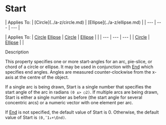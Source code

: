 




<h1 class="heading"><span class="name">Start</span></h1>
| Applies To: | [Circle](../a-z/circle.md) | [Ellipse](../a-z/ellipse.md) |
| --- | --- | ---  |

| Applies To: | [Circle](../a-z/circle.md) [Ellipse](../a-z/ellipse.md) | [Circle](../a-z/circle.md) | [Ellipse](../a-z/ellipse.md) |  |
| --- | --- | ---  |
| [Circle](../a-z/circle.md) | [Ellipse](../a-z/ellipse.md) |  |


Description


This property specifies one or more start-angles for an arc, pie-slice, or chord of a circle or ellipse. It may be used in conjunction with [End](../a-z/end.md) which specifies end angles. Angles are measured counter-clockwise from the x-axis at the centre of the object.


If a single arc is being drawn, Start is a single number that specifies the start angle of the arc in radians `(0 ⍎> ○2)`. If multiple arcs are being drawn, Start is either a single number as before (the start angle for several concentric arcs) or a numeric vector with one element per arc.


If [End](../a-z/end.md) is not specified, the default value of Start is 0. Otherwise, the default value of Start is `(0,¯1↓+\End)`.



